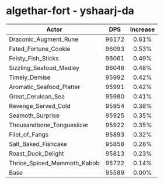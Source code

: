 # algethar-fort - yshaarj-da
| Actor | DPS | Increase |
|---|:---:|:---:|
|Draconic_Augment_Rune|96172|0.61%|
|Fated_Fortune_Cookie|96093|0.53%|
|Feisty_Fish_Sticks|96061|0.49%|
|Sizzling_Seafood_Medley|96046|0.48%|
|Timely_Demise|95992|0.42%|
|Aromatic_Seafood_Platter|95991|0.42%|
|Great_Cerulean_Sea|95980|0.41%|
|Revenge_Served_Cold|95954|0.38%|
|Seamoth_Surprise|95925|0.35%|
|Thousandbone_Tongueslicer|95922|0.35%|
|Filet_of_Fangs|95893|0.32%|
|Salt_Baked_Fishcake|95858|0.28%|
|Roast_Duck_Delight|95813|0.23%|
|Thrice_Spiced_Mammoth_Kabob|95722|0.14%|
|Base|95589|0.00%|
